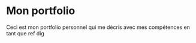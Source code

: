 # Mon portfolio
Ceci est mon portfolio personnel qui me décris avec mes compétences en tant que ref dig